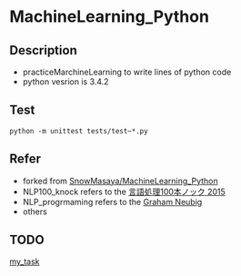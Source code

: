 # MachineLearning_Python

## Description
* practiceMarchineLearning to write lines of  python code
* python vesrion is 3.4.2
 
## Test
`python -m unittest tests/test~*.py`

## Refer
* forked from [SnowMasaya/MachineLearning_Python](https://github.com/SnowMasaya/MachineLearning_Python)
* NLP100_knock refers to the [言語処理100本ノック 2015](http://www.cl.ecei.tohoku.ac.jp/nlp100/)
* NLP_progrmaming refers to the [Graham Neubig](http://www.phontron.com/teaching.php?lang=ja)
* others

## TODO
[my_task](https://github.com/Nirperm/MachineLearning_Python/issues/1)
